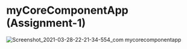# myCoreComponentApp (Assignment-1)
![Screenshot_2021-03-28-22-21-34-554_com mycorecomponentapp](https://user-images.githubusercontent.com/58290134/112760390-68fba500-9014-11eb-8050-7a8749a9df5d.jpg)
